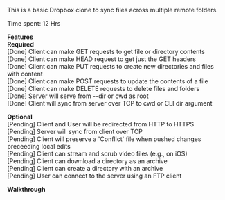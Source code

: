 This is a basic Dropbox clone to sync files across multiple remote folders.

Time spent: 12 Hrs

**Features**<BR/>
**Required**<BR/>
[Done] Client can make GET requests to get file or directory contents<BR/>
[Done] Client can make HEAD request to get just the GET headers<BR/>
[Done] Client can make PUT requests to create new directories and files with content<BR/>
[Done] Client can make POST requests to update the contents of a file<BR/>
[Done] Client can make DELETE requests to delete files and folders<BR/>
[Done] Server will serve from --dir or cwd as root<BR/>
[Done] Client will sync from server over TCP to cwd or CLI dir argument<BR/>

**Optional**<BR/>
[Pending] Client and User will be redirected from HTTP to HTTPS<BR/>
[Pending] Server will sync from client over TCP<BR/>
[Pending] Client will preserve a 'Conflict' file when pushed changes preceeding local edits<BR/>
[Pending] Client can stream and scrub video files (e.g., on iOS)<BR/>
[Pending] Client can download a directory as an archive<BR/>
[Pending] Client can create a directory with an archive<BR/>
[Pending] User can connect to the server using an FTP client<BR/>

**Walkthrough**<BR/>
